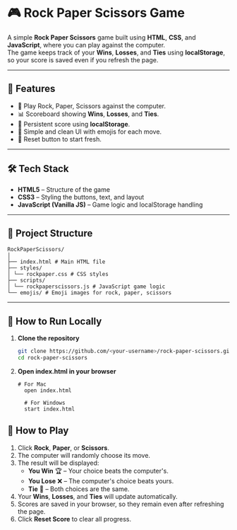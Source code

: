 # 🎮 Rock Paper Scissors Game

A simple **Rock Paper Scissors** game built using **HTML**, **CSS**, and **JavaScript**, where you can play against the computer.  
The game keeps track of your **Wins**, **Losses**, and **Ties** using **localStorage**, so your score is saved even if you refresh the page.

---

## 📌 Features
- 🎯 Play Rock, Paper, Scissors against the computer.
- 📊 Scoreboard showing **Wins**, **Losses**, and **Ties**.
- 💾 Persistent score using **localStorage**.
- 🎨 Simple and clean UI with emojis for each move.
- 🔄 Reset button to start fresh.

---

## 🛠️ Tech Stack
- **HTML5** – Structure of the game
- **CSS3** – Styling the buttons, text, and layout
- **JavaScript (Vanilla JS)** – Game logic and localStorage handling

---

## 📂 Project Structure

```
RockPaperScissors/
│
├── index.html # Main HTML file
├── styles/
│ └── rockpaper.css # CSS styles
├── scripts/
│ └── rockpaperscissors.js # JavaScript game logic
└── emojis/ # Emoji images for rock, paper, scissors
```


---

## 🚀 How to Run Locally

1. **Clone the repository**
   ```bash
   git clone https://github.com/<your-username>/rock-paper-scissors.git
   cd rock-paper-scissors
   ```
2. **Open index.html in your browser**
   ```
   # For Mac
     open index.html
   ```
   ```
     # For Windows
     start index.html
   ```
  
  

  

## 🎯 How to Play

1. Click **Rock**, **Paper**, or **Scissors**.
2. The computer will randomly choose its move.
3. The result will be displayed:
   - **You Win** 🏆 – Your choice beats the computer's.
   - **You Lose** ❌ – The computer's choice beats yours.
   - **Tie** 🤝 – Both choices are the same.
4. Your **Wins**, **Losses**, and **Ties** will update automatically.
5. Scores are saved in your browser, so they remain even after refreshing the page.
6. Click **Reset Score** to clear all progress.


  
